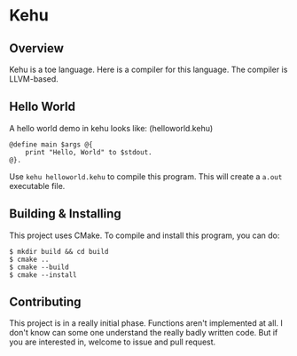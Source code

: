 Kehu
===

## Overview

Kehu is a toe language. Here is a compiler for this language. The compiler is LLVM-based.

## Hello World

A hello world demo in kehu looks like:   (helloworld.kehu)
```
@define main $args @{
    print "Hello, World" to $stdout.
@}.
```
Use <code>kehu helloworld.kehu</code> to compile this program. This will create a <code>a.out</code> executable file.

## Building & Installing

This project uses CMake. To compile and install this program, you can do:

```shell
$ mkdir build && cd build
$ cmake ..
$ cmake --build
$ cmake --install
```
## Contributing

This project is in a really initial phase. Functions aren't implemented at all. 
I don't know can some one understand the really badly written code.
But if you are interested in, welcome to issue and pull request.
